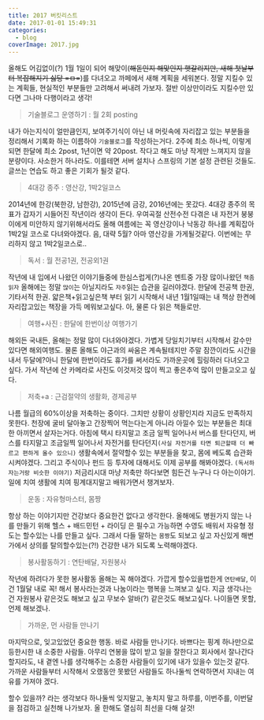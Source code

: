 ```yaml
---
title: 2017 버킷리스트
date: 2017-01-01 15:49:31
categories:
  - blog
coverImage: 2017.jpg
---
```

올해도 어김없이(?) 1월 1일이 되어 해맞이(~~해돋인지 해맞인지 햇갈리지만, 새해 첫날부터 복잡해지기 싫당 =ㅁ=~~)를 다녀오고 까페에서 새해 계획을 세워본다. 정말 지킬수 있는 계획들, 현실적인 부분들만 고려해서 써내려 가보자. 절반 이상만이라도 지킬수만 있다면 그나마 다행이라고 생각!
<!-- more -->
> 기술블로그 운영하기 : 월 2회 posting

내가 아는지식이 얼만큼인지, 보여주기식이 아닌 내 머릿속에 자리잡고 있는 부분들을 정리해서 기록화 하는 이름하야 `기술블로그`를 작성하는거다. 2주에 최소 하나씩, 이렇게 되면 한달에 최소 2post, 1년이면 약 20post. 작다고 해도 마냥 작게만 느껴지지 않을 분량이다. 사소한거 하나라도. 이를테면 서버 설치나 스프링의 기본 설정 관련된 것들도. 글쓰는 연습도 하고 좋은 기회가 될것 같다.

> 4대강 종주 : 영산강, 1박2일코스

2014년에 한강(북한강, 남한강), 2015년에 금강, 2016년에는 못갔다. 4대강 종주의 목표가 갑자기 시들어진 작년이라 생각이 든다. 우여곡절 산전수전 다겪은 내 자전거 붕붕이에게 미안하지 않기위해서라도 올해 여름에는 꼭 영산강이나 낙동강 하나를 계획잡아 1박2일 코스로 다녀와야겠다. 음, 대략 5월? 아마 영산강을 가게될것같다. 이번에는 무리하지 않고 1박2일코스로..

> 독서 : 월 전공1권, 전공외1권

작년에 내 입에서 나왔던 이야기들중에 한심스럽게(?)나온 멘트중 가장 많이나왔던 `책좀읽자` 올해에는 정말 `많이`는 아닐지라도 `자주`읽는 습관을 길러야겠다. 한달에 전공책 한권, 기타서적 한권. 얇은책+읽고싶은책 부터 읽기 시작해서 내년 1월1일때는 내 책상 한켠에 자리잡고있는 책장을 가득 메워보고싶다. 아, 물론 다 읽은 책들로만.

> 여행+사진 : 한달에 한번이상 여행가기

해외든 국내든, 올해는 정말 많이 다녀와야겠다. 가볍게 당일치기부터 시작해서 갈수만 있다면 해외여행도. 물론 올해도 야근과의 싸움은 계속될테지만 주말 잠깐이라도 시간을 내서 두달에?아니 한달에 한번이라도 휴가를 써서라도 가까운곳에 힐링하러 다녀오고 싶다. 가서 작년에 산 카메라로 사진도 이것저것 많이 찍고 좋은추억 많이 만들고오고 싶다.

> 저축+a : 근검절약의 생활화, 경제공부

나름 월급의 60%이상을 저축하는 중이다. 그치만 상황이 상황인지라 지금도 만족하지 못한다. 천장에 굴비 달아놓고 간장찍어 먹는다는게 아니라 아낄수 있는 부분들은 최대한 아끼면서 살자는거다. 아침에 택시 타지말고 조금 일찍 일어나서 버스를 탄다던지, 버스를 타지말고 조금일찍 일어나서 자전거를 탄다던지`(사실 자전거를 타면 퇴근할때 더 빠르고 편하게 올수 있으니)` 생활속에서 절약할수 있는 부분들을 찾고, 몸에 베도록 습관화 시켜야겠다. 그리고 주식이나 펀드 등 투자에 대해서도 이제 공부를 해봐야겠다. `(독서하자는거랑 비슷한 이야기)` 저금리시대 마냥 저축만 하다보면 힘든건 누구나 다 아는이야기. 일에 치여 생활에 치여 핑계대지말고 배워가면서 챙겨보자.

> 운동 : 자유형마스터, 몸짱

항상 하는 이야기지만 건강보다 중요한건 없다고 생각한다. 올해에도 병원가지 않는 나를 만들기 위해 헬스 + 배드민턴 + 라이딩 은 필수고 가능하면 수영도 배워서 자유형 정도는 할수있는 나를 만들고 싶다. 그래서 다들 말하는 `몸짱`도 되보고 싶고 자신있게 해변가에서 상의를 탈의할수있는(?!) 건강한 내가 되도록 노력해야겠다.

> 봉사활동하기 : 연탄배달, 자원봉사

작년에 하려다가 못한 봉사활동 올해는 꼭 해야겠다. 가깝게 할수있을법한게 `연탄배달`, 이건 1월달 내로 꼭! 해서 봉사라는것과 나눔이라는 행복을 느껴보고 싶다. 지금 생각나는건 자원봉사 같은것도 해보고 싶고 무보수 알바(?) 같은것도 해보고싶다. 나이들면 못할, 언제 해보겠나.

> 가까운, 먼 사람들 만나기

마지막으로, 잊고있었던 중요한 행동. 바로 사람들 만나기다. 바쁘다는 핑계 하나만으로 등한시한 내 소중한 사람들. 아무리 연봉을 많이 받고 일을 잘한다고 회사에서 잘나간다 할지라도, 내 곁엔 나를 생각해주는 소중한 사람들이 있기에 내가 있을수 있는것 같다. 가까운 사람들부터 시작해서 오랬동안 못봤던 사람들도 하나둘씩 연락하면서 지내는 여유를 가져야 겠다.


할수 있을까? 라는 생각보다 하나둘씩 잊지말고, 놓치지 말고 하루를, 이번주를, 이번달을 점검하고 실천해 나가보자.
올 한해도 열심히 최선을 다해 살것!
